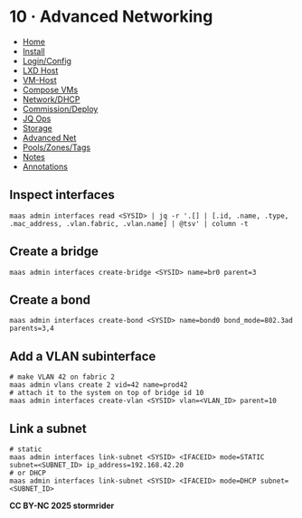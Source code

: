 # 10 · Advanced Networking

- [Home](index.html)
- [Install](01-install.html)
- [Login/Config](02-login-config.html)
- [LXD Host](03-lxd-host.html)
- [VM-Host](04-vm-host.html)
- [Compose VMs](05-compose.html)
- [Network/DHCP](06-network-dhcp.html)
- [Commission/Deploy](07-commission-deploy.html)
- [JQ Ops](08-jq-ops.html)
- [Storage](09-storage.html)
- [Advanced Net](10-net-advanced.html)
- [Pools/Zones/Tags](11-pools-zones-tags.html)
- [Notes](12-notes.html)
- [Annotations](13-annotations.html)
    
## Inspect interfaces

```
maas admin interfaces read <SYSID> | jq -r '.[] | [.id, .name, .type, .mac_address, .vlan.fabric, .vlan.name] | @tsv' | column -t
```

## Create a bridge

```
maas admin interfaces create-bridge <SYSID> name=br0 parent=3
```

## Create a bond

```
maas admin interfaces create-bond <SYSID> name=bond0 bond_mode=802.3ad parents=3,4
```

## Add a VLAN subinterface

```
# make VLAN 42 on fabric 2
maas admin vlans create 2 vid=42 name=prod42
# attach it to the system on top of bridge id 10
maas admin interfaces create-vlan <SYSID> vlan=<VLAN_ID> parent=10
```

## Link a subnet

```
# static
maas admin interfaces link-subnet <SYSID> <IFACEID> mode=STATIC subnet=<SUBNET_ID> ip_address=192.168.42.20
# or DHCP
maas admin interfaces link-subnet <SYSID> <IFACEID> mode=DHCP subnet=<SUBNET_ID>
```

**CC BY-NC 2025 stormrider**
